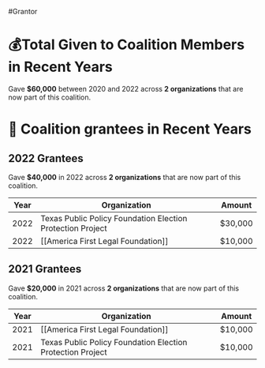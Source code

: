 #Grantor 

# 💰Total Given to Coalition Members in Recent Years

Gave **$60,000** between 2020 and 2022 across **2 organizations** that are now part of this coalition.
# 💸 Coalition grantees in Recent Years

## 2022 Grantees

Gave **$40,000** in 2022 across **2 organizations** that are now part of this coalition.

| Year | Organization                                               | Amount  |
| ---- | ---------------------------------------------------------- | ------- |
| 2022 | Texas Public Policy Foundation Election Protection Project | $30,000 |
| 2022 | [[America First Legal Foundation]]                         | $10,000 |

## 2021 Grantees

Gave **$20,000** in 2021 across **2 organizations** that are now part of this coalition.

| Year | Organization                                               | Amount  |
| ---- | ---------------------------------------------------------- | ------- |
| 2021 | [[America First Legal Foundation]]                         | $10,000 |
| 2021 | Texas Public Policy Foundation Election Protection Project | $10,000 |
